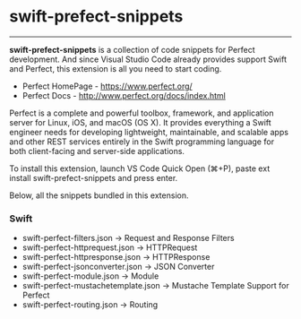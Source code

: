 # swift-prefect-snippets
---

**swift-prefect-snippets** is a collection of code snippets for Perfect development. And since Visual Studio Code already provides support Swift and Perfect, this extension is all you need to start coding.

- Perfect HomePage - https://www.perfect.org/
- Perfect Docs - http://www.perfect.org/docs/index.html

Perfect is a complete and powerful toolbox, framework, and application server for Linux, iOS, and macOS (OS X). It provides everything a Swift engineer needs for developing lightweight, maintainable, and scalable apps and other REST services entirely in the Swift programming language for both client-facing and server-side applications.

To install this extension, launch VS Code Quick Open (⌘+P), paste ext install swift-prefect-snippets and press enter.

Below, all the snippets bundled in this extension.

### Swift
- swift-perfect-filters.json -> Request and Response Filters
- swift-perfect-httprequest.json -> HTTPRequest
- swift-perfect-httpresponse.json -> HTTPResponse
- swift-perfect-jsonconverter.json -> JSON Converter
- swift-perfect-module.json -> Module
- swift-perfect-mustachetemplate.json -> Mustache Template Support for Perfect
- swift-perfect-routing.json -> Routing
